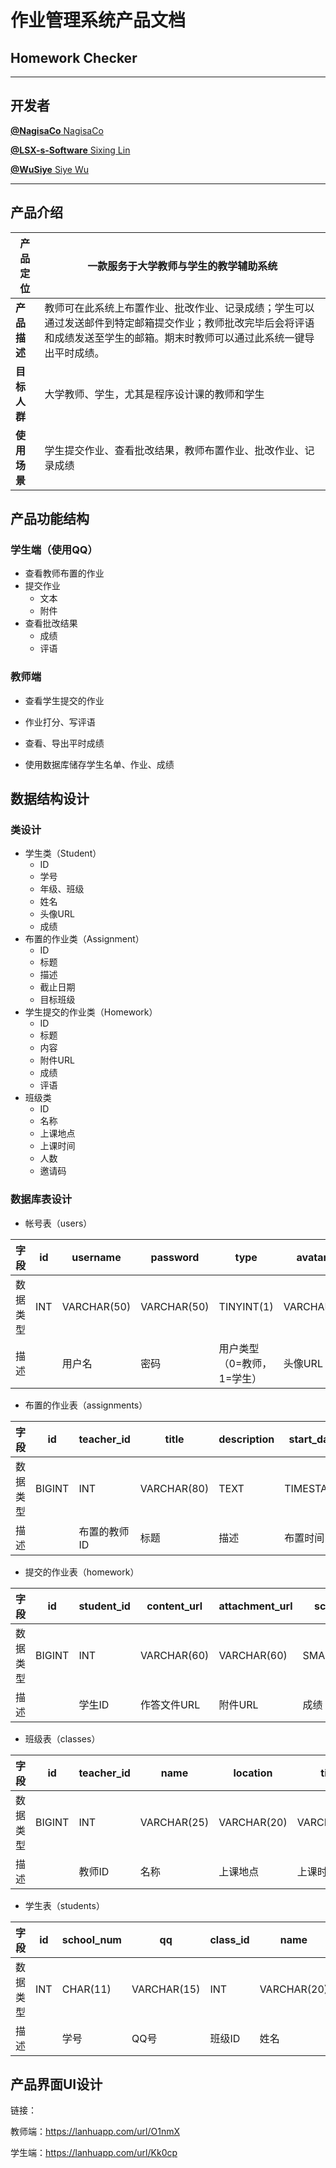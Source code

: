 # **作业管理系统产品文档**

## Homework Checker

------

## 开发者

[**@NagisaCo** NagisaCo](https://github.com/NagisaCo)

[**@LSX-s-Software** Sixing Lin](https://github.com/LSX-s-Software)

[**@WuSiye** Siye Wu](https://github.com/WuSiye)

------

## 产品介绍

| **产品定位** | 一款服务于大学教师与学生的教学辅助系统                       |
| ------------ | ------------------------------------------------------------ |
| **产品描述** | 教师可在此系统上布置作业、批改作业、记录成绩；学生可以通过发送邮件到特定邮箱提交作业；教师批改完毕后会将评语和成绩发送至学生的邮箱。期末时教师可以通过此系统一键导出平时成绩。 |
| **目标人群** | 大学教师、学生，尤其是程序设计课的教师和学生                 |
| **使用场景** | 学生提交作业、查看批改结果，教师布置作业、批改作业、记录成绩 |



## 产品功能结构

### **学生端**（使用QQ）

- 查看教师布置的作业
- 提交作业
  - 文本
  - 附件
- 查看批改结果
  - 成绩
  - 评语

### 教师端

- 查看学生提交的作业
- 作业打分、写评语
- 查看、导出平时成绩

- 使用数据库储存学生名单、作业、成绩



## 数据结构设计

### 类设计

- 学生类（Student）
  - ID
  - 学号
  - 年级、班级
  - 姓名
  - 头像URL
  - 成绩
- 布置的作业类（Assignment）
  - ID
  - 标题
  - 描述
  - 截止日期
  - 目标班级
- 学生提交的作业类（Homework）
  - ID
  - 标题
  - 内容
  - 附件URL
  - 成绩
  - 评语
- 班级类
  - ID
  - 名称
  - 上课地点
  - 上课时间
  - 人数
  - 邀请码

### 数据库表设计

- 帐号表（users）

| 字段     | id   | username    | password    | type                       | avatar_url   |
| -------- | ---- | ----------- | ----------- | -------------------------- | ------------ |
| 数据类型 | INT  | VARCHAR(50) | VARCHAR(50) | TINYINT(1)                 | VARCHAR(100) |
| 描述     |      | 用户名      | 密码        | 用户类型（0=教师，1=学生） | 头像URL      |

- 布置的作业表（assignments）

| 字段     | id     | teacher_id   | title       | description | start_date | deadline  | class_id   |
| -------- | ------ | ------------ | ----------- | ----------- | ---------- | --------- | ---------- |
| 数据类型 | BIGINT | INT          | VARCHAR(80) | TEXT        | TIMESTAMP  | TIMESTAMP | INT        |
| 描述     |        | 布置的教师ID | 标题        | 描述        | 布置时间   | 截止时间  | 目标班级ID |

- 提交的作业表（homework）

| 字段     | id     | student_id | content_url | attachment_url | score    | comments |
| -------- | ------ | ---------- | ----------- | -------------- | -------- | -------- |
| 数据类型 | BIGINT | INT        | VARCHAR(60) | VARCHAR(60)    | SMALLINT | TEXT     |
| 描述     |        | 学生ID     | 作答文件URL | 附件URL        | 成绩     | 评语     |

- 班级表（classes）

| 字段     | id     | teacher_id | name        | location    | time        | code    |
| -------- | ------ | ---------- | ----------- | ----------- | ----------- | ------- |
| 数据类型 | BIGINT | INT        | VARCHAR(25) | VARCHAR(20) | VARCHAR(10) | CHAR(4) |
| 描述     |        | 教师ID     | 名称        | 上课地点    | 上课时间    | 邀请码  |

- 学生表（students）

| 字段     | id   | school_num | qq          | class_id | name        | register_time |
| -------- | ---- | ---------- | ----------- | -------- | ----------- | ------------- |
| 数据类型 | INT  | CHAR(11)   | VARCHAR(15) | INT      | VARCHAR(20) | TIMESTAMP     |
| 描述     |      | 学号       | QQ号        | 班级ID   | 姓名        | 注册时间      |



## 产品界面UI设计

链接：

教师端：https://lanhuapp.com/url/O1nmX

学生端：https://lanhuapp.com/url/Kk0cp